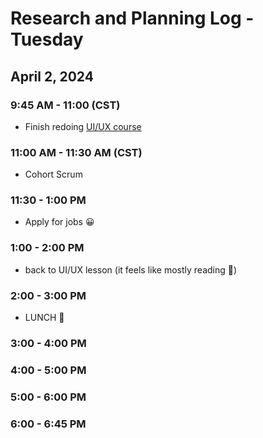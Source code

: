 # Research and Planning Log - Tuesday 

## April 2, 2024

### 9:45 AM - 11:00 (CST)

- Finish redoing [UI/UX course](https://www.codecademy.com/courses/intro-to-ui-ux/lessons/ui-and-ux-prototyping-with-figma/exercises/layers-panel)

### 11:00 AM - 11:30 AM (CST)

- Cohort Scrum

### 11:30 - 1:00 PM

- Apply for jobs 😀

### 1:00 - 2:00 PM

- back to UI/UX lesson (it feels like mostly reading 🫠)

### 2:00 - 3:00 PM

- LUNCH 🍔

### 3:00 - 4:00 PM


### 4:00 - 5:00 PM



### 5:00 - 6:00 PM


### 6:00 - 6:45 PM


